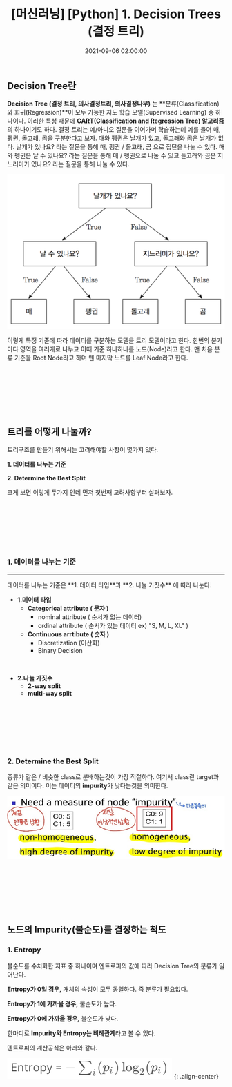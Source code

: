 ﻿---
title: "[머신러닝] [Python] 1. Decision Trees (결정 트리)"
date: 2021-09-06 02:00:00
categories:
- 머신러닝
tags:
- 머신러닝
- 
---

## Decision Tree란

**Decision Tree (결정 트리, 의사결정트리, 의사결정나무)** 는 **분류(Classification)와 회귀(Regression)**이 모두 가능한 지도 학습 모델(Supervised Learning) 중 하나이다. 이러한 특성 때문에 **CART(Classification and Regression Tree) 알고리즘**의 하나이기도 하다. 결정 트리는 예/아니오 질문을 이어가며 학습하는데 예를 들어 매, 펭귄, 돌고래, 곰을 구분한다고 보자. 매와 펭귄은 날개가 있고, 돌고래와 곰은 날개가 없다. 날개가 있나요? 라는 질문을 통해 매, 펭귄 / 돌고래, 곰 으로 집단을 나눌 수 있다. 매와 펭귄은 날 수 있나요? 라는 질문을 통해 매 / 펭귄으로 나눌 수 있고 돌고래와 곰은 지느러미가 있나요? 라는 질문을 통해 나눌 수 있다.

![DecisionTree](https://github.com/idkim97/idkim97.github.io/blob/master/img/%EA%B2%B0%EC%A0%95%ED%8A%B8%EB%A6%AC.png?raw=true)

이렇게 특정 기준에 따라 데이터를 구분하는 모델을 트리 모델이라고 한다. 한번의 분기마다 영역을 여러개로 나누고 이때 기준 하나하나를 노드(Node)라고 한다. 맨 처음 분류 기준을 Root Node라고 하며 맨 마지막 노드를 Leaf Node라고 한다.

<br><br><br><br><br><br>

## 트리를 어떻게 나눌까?
트리구조를 만들기 위해서는 고려해야할 사항이 몇가지 있다.
<br>

**1. 데이터를 나누는 기준**
		
**2. Determine the Best Split**

크게 보면 이렇게 두가지 인데 먼저 첫번째 고려사항부터 살펴보자.

<br><br><br><br><br><br>

### 1. 데이터를 나누는 기준
<hr>
데이터를 나누는 기준은 **1. 데이터 타입**과 **2. 나눌 가짓수** 에 따라 나눈다.

- **1.데이터 타입**
	 - **Categorical attribute ( 문자 )**
		 - nominal attribute ( 순서가 없는 데이터)
		 - ordinal attribute ( 순서가 있는 데이터 ex) "S, M, L, XL" )	 
	 -  **Continuous arrtibute ( 숫자 )**
		 - Discretization (이산화)
		 - Binary Decision

<br>


- **2.나눌 가짓수**
	- **2-way split**
	- **multi-way split**

<br><br><br><br><br><br>

### 2. Determine the Best Split 
종류가 같은 / 비슷한 class로 분배하는것이 가장 적절하다. 여기서 class란 target과 같은 의미이다. 이는 데이터의 **impurity**가 낮다는것을 의미한다.

![enter image description here](https://github.com/idkim97/idkim97.github.io/blob/master/img/split.jpg?raw=true)

<br><br><br><br><br><br>

## 노드의 Impurity(불순도)를 결정하는 척도

### 1. Entropy
불순도를 수치화한 지표 중 하나이며 엔트로피의 값에 따라 Decision Tree의 분류가 일어난다.

**Entropy가 0일 경우,** 개체의 속성이 모두 동일하다. 즉 분류가 필요없다.

**Entropy가 1에 가까울 경우,** 불순도가 높다.

**Entropy가 0에 가까울 경우,** 불순도가 낮다.

한마디로 **Impurity와 Entropy는 비례관계**라고 볼 수 있다.

엔트로피의 계산공식은 아래와 같다.

![image](https://github.com/idkim97/idkim97.github.io/blob/master/img/entropy.png?raw=true)
{: .align-center}
